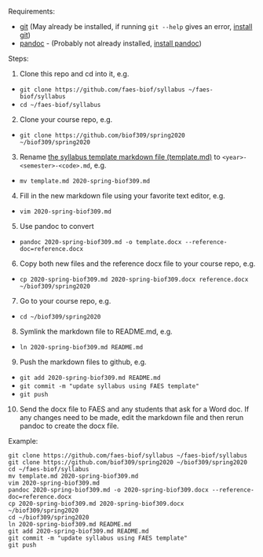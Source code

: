 Requirements:
- [git](https://git-scm.com/) (May already be installed, if running `git --help` gives an error, [install git](https://www.atlassian.com/git/tutorials/install-git))
- [pandoc](https://pandoc.org/) - (Probably not already installed, [install pandoc](https://pandoc.org/installing.html))

Steps:
1. Clone this repo and cd into it, e.g.
- `git clone https://github.com/faes-biof/syllabus ~/faes-biof/syllabus`
- `cd ~/faes-biof/syllabus`
2. Clone your course repo, e.g.
- `git clone https://github.com/biof309/spring2020 ~/biof309/spring2020`
3. Rename [the syllabus template markdown file (template.md)](/template.md) to `<year>-<semester>-<code>.md`, e.g.
- `mv template.md 2020-spring-biof309.md`
4. Fill in the new markdown file using your favorite text editor, e.g.
- `vim 2020-spring-biof309.md`
5. Use pandoc to convert
- `pandoc 2020-spring-biof309.md -o template.docx --reference-doc=reference.docx`
6. Copy both new files and the reference docx file to your course repo, e.g.
- `cp 2020-spring-biof309.md 2020-spring-biof309.docx reference.docx ~/biof309/spring2020`
7. Go to your course repo, e.g.
- `cd ~/biof309/spring2020`
8. Symlink the markdown file to README.md, e.g.
- `ln 2020-spring-biof309.md README.md`
9. Push the markdown files to github, e.g.
- `git add 2020-spring-biof309.md README.md`
- `git commit -m "update syllabus using FAES template"`
- `git push`
10. Send the docx file to FAES and any students that ask for a Word doc. If any changes need to be made, edit the markdown file and then rerun pandoc to create the docx file.

Example:
```
git clone https://github.com/faes-biof/syllabus ~/faes-biof/syllabus
git clone https://github.com/biof309/spring2020 ~/biof309/spring2020
cd ~/faes-biof/syllabus
mv template.md 2020-spring-biof309.md
vim 2020-spring-biof309.md
pandoc 2020-spring-biof309.md -o 2020-spring-biof309.docx --reference-doc=reference.docx
cp 2020-spring-biof309.md 2020-spring-biof309.docx ~/biof309/spring2020
cd ~/biof309/spring2020
ln 2020-spring-biof309.md README.md
git add 2020-spring-biof309.md README.md
git commit -m "update syllabus using FAES template"
git push
```




